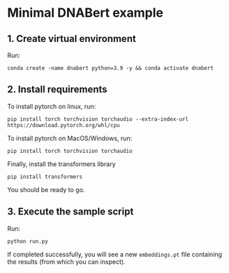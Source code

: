 # Minimal DNABert example

## 1. Create virtual environment

Run:

    conda create -name dnabert python=3.9 -y && conda activate dnabert


## 2. Install requirements

To install pytorch on linux, run:
    
    pip install torch torchvision torchaudio --extra-index-url https://download.pytorch.org/whl/cpu

To install pytorch on MacOS/Windows, run:

    pip install torch torchvision torchaudio

Finally, install the transformers library

    pip install transformers

You should be ready to go.


## 3. Execute the sample script

Run:

    python run.py

If completed successfully, you will see a new `embeddings.pt` file containing the results (from which you can inspect).

